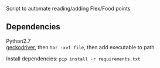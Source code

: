 Script to automate reading/adding Flex/Food points

## Dependencies
Python2.7  
[geckodriver](https://github.com/mozilla/geckodriver/releases), then ```tar -xvf file```, then add executable to path    

Install dependencies: ```pip install -r requirements.txt```  
